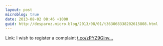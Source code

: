 ```yaml
---
layout: post
microblog: true
date: 2013-08-02 08:46 +1000
guid: http://desparoz.micro.blog/2013/08/01/t363068338202615808.html
---
```

Link: I wish to register a complaint [t.co/zPYZ9Glnv...](http://t.co/zPYZ9Glnvi)
